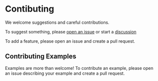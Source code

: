 # Contibuting

We welcome suggestions and careful contributions.

To suggest something, please [open an issue](https://github.com/PowerShellWeb/Turtle/issues) or start a [discussion](https://github.com/PowerShellWeb/Turtle/discussion)

To add a feature, please open an issue and create a pull request.

## Contributing Examples

Examples are more than welcome!  To contribute an example, please open an issue describing your example and create a pull request.
